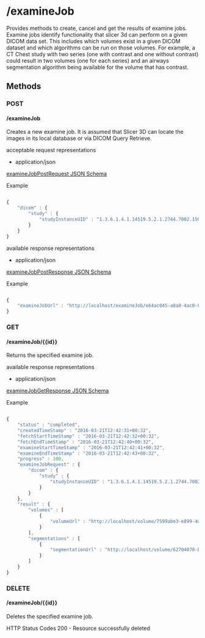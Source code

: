 # /examineJob

Provides methods to create, cancel and get the results of examine jobs.  Examine jobs identify functionality
that slicer 3d can perform on a given DICOM data set.  This includes which volumes exist in a given DICOM dataset
and which algorithms can be run on those volumes.  For example, a CT Chest study with two series (one with contrast
and one without contrast) could result in two volumes (one for each series) and an airways segmentation algorithm
being available for the volume that has contrast.

## Methods

### POST
#### /examineJob

Creates a new examine job.  It is assumed that Slicer 3D can locate the images in its local database or via
DICOM Query Retrieve.

acceptable request representations

* application/json

[examineJobPostRequest JSON Schema](schemas/examineJobPostRequest.md)

Example

```javascript

{
    "dicom" : {
        "study" : {
            "studyInstanceUID" : "1.3.6.1.4.1.14519.5.2.1.2744.7002.150059977302243314164020079415"
        }
    }
}

```

available response representations

* application/json

[examineJobPostResponse JSON Schema](schemas/examineJobPostResponse.md)


Example

```javascript

{
    "examineJobUrl" : "http://localhost/examineJob/e64ac045-a8a8-4ac0-8b2f-0c77e3a02627"
}

```



### GET
#### /examineJob/{{id}}

Returns the specified examine job.

available response representations

* application/json

[examineJobGetResponse JSON Schema](schemas/examineJobGetResponse.md)


Example

```javascript

{
    "status" : "completed",
    "createdTimeStamp" : "2016-03-21T12:42:31+00:32",
    "fetchStartTimeStamp" : "2016-03-21T12:42:32+00:32",
    "fetchEndTimeStamp" : "2016-03-21T12:42:40+00:32",
    "examineStartTimeStamp" : "2016-03-21T12:42:41+00:32",
    "examineEndTimeStamp" : "2016-03-21T12:42:43+00:32",
    "progress" : 100,
    "examineJobRequest" : {
        "dicom" : {
            "study" : {
                "studyInstanceUID" : "1.3.6.1.4.1.14519.5.2.1.2744.7002.150059977302243314164020079415"
            }
        }
    },
    "result" : {
        "volumes" : [
            {
                "volumeUrl" : "http://localhost/volume/7599abe3-e899-4d7d-9924-33847a959368"
            }
        ],
        "segmentations" : [
            {
                "segmentationUrl" : "http://localhost/volume/62704070-b8ff-4173-a9af-a9b08a5b1193"
            }
        ]
    }
}

```


### DELETE
#### /examineJob/{{id}}

Deletes the specified examine job.

HTTP Status Codes
200 - Resource successfully deleted
